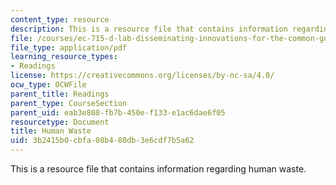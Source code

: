```yaml
---
content_type: resource
description: This is a resource file that contains information regarding human waste.
file: /courses/ec-715-d-lab-disseminating-innovations-for-the-common-good-spring-2007/3b2415b0cbfa08b480db3e6cdf7b5a62_MITEC_715S07_human_waste.pdf
file_type: application/pdf
learning_resource_types:
- Readings
license: https://creativecommons.org/licenses/by-nc-sa/4.0/
ocw_type: OCWFile
parent_title: Readings
parent_type: CourseSection
parent_uid: eab3e808-fb7b-450e-f133-e1ac6dae6f05
resourcetype: Document
title: Human Waste
uid: 3b2415b0-cbfa-08b4-80db-3e6cdf7b5a62
---
```

This is a resource file that contains information regarding human waste.